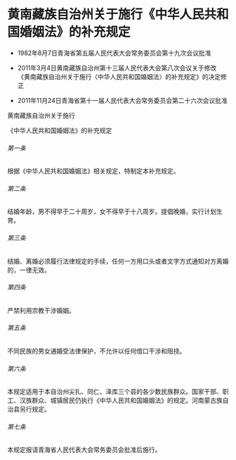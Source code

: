 # 黄南藏族自治州关于施行《中华人民共和国婚姻法》的补充规定

- 1982年8月7日青海省第五届人民代表大会常务委员会第十九次会议批准

- 2011年3月4日黄南藏族自治州第十三届人民代表大会第八次会议关于修改《黄南藏族自治州关于施行〈中华人民共和国婚姻法〉的补充规定》的决定修正

- 2011年11月24日青海省第十一届人民代表大会常务委员会第二十六次会议批准

<!-- INFO END -->

黄南藏族自治州关于施行

《中华人民共和国婚姻法》的补充规定

###### 第一条

根据《中华人民共和国婚姻法》相关规定，特制定本补充规定。

###### 第二条

结婚年龄，男不得早于二十周岁，女不得早于十八周岁。提倡晚婚，实行计划生育。

###### 第三条

结婚、离婚必须履行法律规定的手续，任何一方用口头或者文字方式通知对方离婚的，一律无效。

###### 第四条

严禁利用宗教干涉婚姻。

###### 第五条

不同民族的男女通婚受法律保护，不允许以任何借口干涉和阻挠。

###### 第六条

本规定适用于本自治州尖扎、同仁、泽库三个县的各少数民族群众。国家干部、职工、汉族群众、城镇居民仍执行《中华人民共和国婚姻法》的规定。河南蒙古族自治县另行规定。

###### 第七条

本规定报请青海省人民代表大会常务委员会批准后施行。
